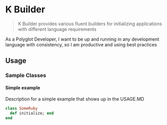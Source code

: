 # K Builder

> K Builder provides various fluent builders for initializing applications with different language requirements

As a Polyglot Developer, I want to be up and running in any development language with consistency, so I am productive and using best practices

## Usage

### Sample Classes

#### Simple example

Description for a simple example that shows up in the USAGE.MD

```ruby
class SomeRuby
  def initialize; end
end
```
